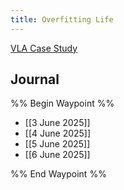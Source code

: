 ```yaml
---
title: Overfitting Life
---
```

[VLA Case Study
](https://docs.google.com/presentation/d/1Gyec8oV37MPTeKPqpsscvOLXTx-YEn6nwe-PAMlxtxs/edit?slide=id.p#slide=id.p)
## Journal

%% Begin Waypoint %%
- [[3 June 2025]]
- [[4 June 2025]]
- [[5 June 2025]]
- [[6 June 2025]]

%% End Waypoint %%


